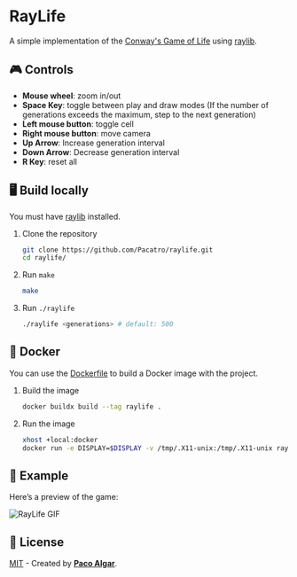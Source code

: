 # RayLife

A simple implementation of the [Conway's Game of Life](https://en.wikipedia.org/wiki/Conway%27s_Game_of_Life) using [raylib](https://www.raylib.com/).

## 🎮 Controls

- **Mouse wheel**: zoom in/out
- **Space Key**: toggle between play and draw modes (If the number of generations exceeds the maximum, step to the next generation)
- **Left mouse button**: toggle cell
- **Right mouse button**: move camera
- **Up Arrow**: Increase generation interval
- **Down Arrow**: Decrease generation interval
- **R Key**: reset all

## 🖥️ Build locally

You must have [raylib](https://www.raylib.com/) installed.

1. Clone the repository

    ```bash
    git clone https://github.com/Pacatro/raylife.git
    cd raylife/
    ```

2. Run `make`

    ```bash
    make
    ```

3. Run `./raylife`

    ```bash
    ./raylife <generations> # default: 500
    ```

## 🐳 Docker

You can use the [Dockerfile](./Dockerfile) to build a Docker image with the project.

1. Build the image

    ```bash
    docker buildx build --tag raylife .
    ```

2. Run the image

    ```bash
    xhost +local:docker
    docker run -e DISPLAY=$DISPLAY -v /tmp/.X11-unix:/tmp/.X11-unix raylife
    ```

## 🎥 Example

Here’s a preview of the game:

![RayLife GIF](./screenshots/gif_raylife.gif)

## 🔑 License

[MIT](https://opensource.org/license/mit/) - Created by [**Paco Algar**](https://github.com/Pacatro).
